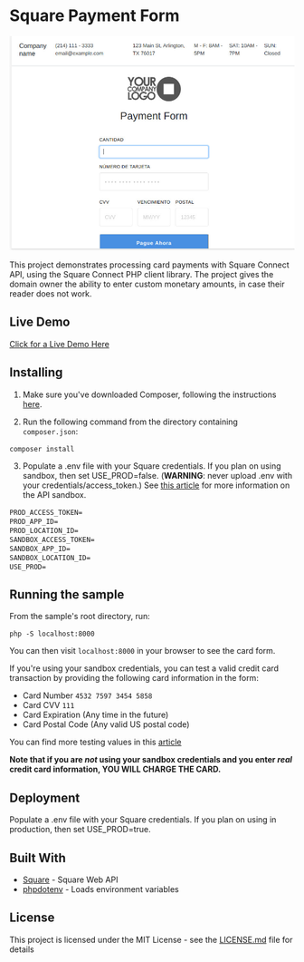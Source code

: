 # Square Payment Form
![Demo Image](imgs/square-pmt-form-demo.jpeg)

This project demonstrates processing card payments with Square Connect API, using the
Square Connect PHP client library. The project gives the domain owner the ability to enter custom monetary amounts, in case their reader does not work.

## Live Demo

[Click for a Live Demo Here](https://staging2.supersuccess.win/square/)

## Installing

1. Make sure you've downloaded Composer, following the instructions
[here](https://getcomposer.org/download/).

2. Run the following command from the directory containing `composer.json`:

```
composer install
```
3. Populate a .env file with your Square credentials. If you plan on using sandbox, then set
USE_PROD=false. (<b>WARNING</b>: never upload .env with your credentials/access_token.) See
[this article](https://docs.connect.squareup.com/articles/using-sandbox/)
for more information on the API sandbox.


```
PROD_ACCESS_TOKEN=
PROD_APP_ID=
PROD_LOCATION_ID=
SANDBOX_ACCESS_TOKEN=
SANDBOX_APP_ID=
SANDBOX_LOCATION_ID=
USE_PROD=
```
## Running the sample

From the sample's root directory, run:

    php -S localhost:8000

You can then visit `localhost:8000` in your browser to see the card form.

If you're using your sandbox credentials, you can test a valid credit card
transaction by providing the following card information in the form:

* Card Number `4532 7597 3454 5858`
* Card CVV `111`
* Card Expiration (Any time in the future)
* Card Postal Code (Any valid US postal code)

You can find more testing values in this [article](https://docs.connect.squareup.com/articles/using-sandbox)

**Note that if you are _not_ using your sandbox credentials and you enter _real_
credit card information, YOU WILL CHARGE THE CARD.**

## Deployment

Populate a .env file with your Square credentials. If you plan on using in production, then set USE_PROD=true.

## Built With

* [Square](https://github.com/square/connect-api-examples) - Square Web API
* [phpdotenv](https://github.com/vlucas/phpdotenv) - Loads environment variables

## License

This project is licensed under the MIT License - see the [LICENSE.md](LICENSE.md) file for details

